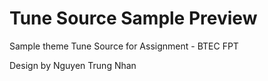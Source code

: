 # Tune Source Sample Preview
Sample theme Tune Source for Assignment - BTEC FPT

Design by Nguyen Trung Nhan
